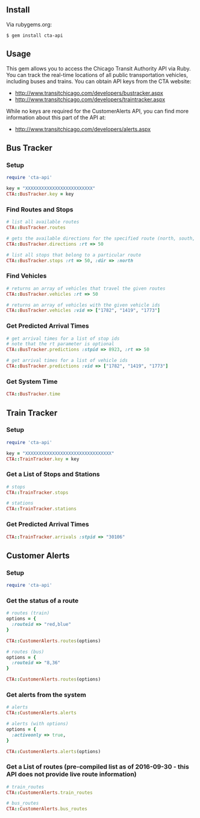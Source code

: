 ## Install

Via rubygems.org:

```
$ gem install cta-api
```

## Usage

This gem allows you to access the Chicago Transit Authority API via Ruby. You can track the real-time locations of all public transportation vehicles, including buses and trains. You can obtain API keys from the CTA website:

* http://www.transitchicago.com/developers/bustracker.aspx
* http://www.transitchicago.com/developers/traintracker.aspx

While no keys are required for the CustomerAlerts API, you can find more information about this part of the API at:

* http://www.transitchicago.com/developers/alerts.aspx

## Bus Tracker

### Setup

``` ruby
require 'cta-api'

key = "XXXXXXXXXXXXXXXXXXXXXXXXX"
CTA::BusTracker.key = key
```

### Find Routes and Stops

``` ruby
# list all available routes
CTA::BusTracker.routes

# gets the available directions for the specified route (north, south, etc.)
CTA::BusTracker.directions :rt => 50

# list all stops that belong to a particular route
CTA::BusTracker.stops :rt => 50, :dir => :north
```

### Find Vehicles

``` ruby
# returns an array of vehicles that travel the given routes
CTA::BusTracker.vehicles :rt => 50

# returns an array of vehicles with the given vehicle ids
CTA::BusTracker.vehicles :vid => ["1782", "1419", "1773"]
```

### Get Predicted Arrival Times

``` ruby
# get arrival times for a list of stop ids
# note that the rt parameter is optional
CTA::BusTracker.predictions :stpid => 8923, :rt => 50

# get arrival times for a list of vehicle ids
CTA::BusTracker.predictions :vid => ["1782", "1419", "1773"]
```

### Get System Time
``` ruby
CTA::BusTracker.time
```

## Train Tracker

### Setup

``` ruby
require 'cta-api'

key = "XXXXXXXXXXXXXXXXXXXXXXXXXXXXXXXX"
CTA::TrainTracker.key = key
```

### Get a List of Stops and Stations

``` ruby
# stops
CTA::TrainTracker.stops

# stations
CTA::TrainTracker.stations
```

### Get Predicted Arrival Times

``` ruby
CTA::TrainTracker.arrivals :stpid => "30106"
```

## Customer Alerts

### Setup

``` ruby
require 'cta-api'
```

### Get the status of a route

``` ruby
# routes (train)
options = {
  :routeid => "red,blue"
}

CTA::CustomerAlerts.routes(options)

# routes (bus)
options = {
  :routeid => "8,36"
}

CTA::CustomerAlerts.routes(options)
```

### Get alerts from the system

```ruby
# alerts
CTA::CustomerAlerts.alerts

# alerts (with options)
options = {
  :activeonly => true,
}

CTA::CustomerAlerts.alerts(options)
```

### Get a List of routes (pre-compiled list as of 2016-09-30 - this API does not provide live route information)

``` ruby
# train_routes
CTA::CustomerAlerts.train_routes

# bus_routes
CTA::CustomerAlerts.bus_routes
```
